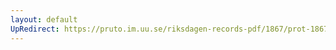 ```yaml
---
layout: default
UpRedirect: https://pruto.im.uu.se/riksdagen-records-pdf/1867/prot-1867--ak--501/prot-1867--ak--501_002.pdf
---
```

